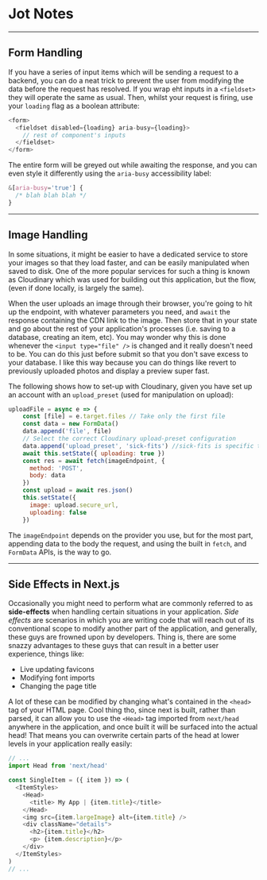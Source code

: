 # Jot Notes

---

## Form Handling

If you have a series of input items which will be sending a request to a backend, you can do a neat trick to prevent the user from modifying the data before the request has resolved. If you wrap eht inputs in a `<fieldset>` they will operate the same as usual. Then, whilst your request is firing, use your `loading` flag as a boolean attribute:

```js
<form>
  <fieldset disabled={loading} aria-busy={loading}>
    // rest of component's inputs
  </fieldset>
</form>
```

The entire form will be greyed out while awaiting the response, and you can even style it differently using the `aria-busy` accessibility label:

```css
&[aria-busy='true'] {
  /* blah blah blah */
}
```

---

## Image Handling

In some situations, it might be easier to have a dedicated service to store your images so that they load faster, and can be easily manipulated when saved to disk. One of the more popular services for such a thing is known as Cloudinary which was used for building out this application, but the flow, (even if done locally, is largely the same).

When the user uploads an image through their browser, you're going to hit up the endpoint, with whatever parameters you need, and `await` the response containing the CDN link to the image. Then store that in your state and go about the rest of your application's processes (i.e. saving to a database, creating an item, etc). You may wonder why this is done whenever the `<input type="file" />` is changed and it really doesn't need to be. You can do this just before submit so that you don't save excess to your database. I like this way because you can do things like revert to previously uploaded photos and display a preview super fast.

The following shows how to set-up with Cloudinary, given you have set up an account with an `upload_preset` (used for manipulation on upload):

```js
uploadFile = async e => {
    const [file] = e.target.files // Take only the first file
    const data = new FormData()
    data.append('file', file)
    // Select the correct Cloudinary upload-preset configuration
    data.append('upload_preset', 'sick-fits') //sick-fits is specific to this application
    await this.setState({ uploading: true })
    const res = await fetch(imageEndpoint, {
      method: 'POST',
      body: data
    })
    const upload = await res.json()
    this.setState({
      image: upload.secure_url,
      uploading: false
    })
```

The `imageEndpoint` depends on the provider you use, but for the most part, appending data to the body the request, and using the built in `fetch`, and `FormData` APIs, is the way to go.

---

## Side Effects in Next.js

Occasionally you might need to perform what are commonly referred to as **side-effects** when handling certain situations in your application. _Side effects_ are scenarios in which you are writing code that will reach out of its conventional scope to modify another part of the application, and generally, these guys are frowned upon by developers. Thing is, there are some snazzy advantages to these guys that can result in a better user experience, things like:

- Live updating favicons
- Modifying font imports
- Changing the page title

A lot of these can be modified by changing what's contained in the `<head>` tag of your HTML page. Cool thing tho, since next is built, rather than parsed, it can allow you to use the `<Head>` tag imported from `next/head` anywhere in the application, and once built it will be surfaced into the actual head! That means you can overwrite certain parts of the head at lower levels in your application really easily:

```js
// ...
import Head from 'next/head'

const SingleItem = ({ item }) => (
  <ItemStyles>
    <Head>
      <title> My App | {item.title}</title>
    </Head>
    <img src={item.largeImage} alt={item.title} />
    <div className="details">
      <h2>{item.title}</h2>
      <p> {item.description}</p>
    </div>
  </ItemStyles>
)
// ...
```
